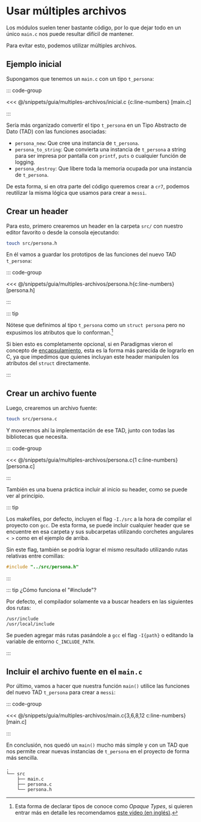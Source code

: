 # Usar múltiples archivos

Los módulos suelen tener bastante código, por lo que dejar todo en un único
`main.c` nos puede resultar difícil de mantener.

Para evitar esto, podemos utilizar múltiples archivos.

## Ejemplo inicial

Supongamos que tenemos un `main.c` con un tipo `t_persona`:

::: code-group

<<< @/snippets/guia/multiples-archivos/inicial.c {c:line-numbers} [main.c]

:::

Sería más organizado convertir el tipo `t_persona` en un Tipo Abstracto de Dato
(TAD) con las funciones asociadas:

- `persona_new`: Que cree una instancia de `t_persona`.
- `persona_to_string`: Que convierta una instancia de `t_persona` a string para
ser impresa por pantalla con `printf`, `puts` o cualquier función de logging.
- `persona_destroy`: Que libere toda la memoria ocupada por una instancia de
`t_persona`.

De esta forma, si en otra parte del código queremos crear a `cr7`, podemos
reutilizar la misma lógica que usamos para crear a `messi`.

## Crear un header

Para esto, primero crearemos un header en la carpeta `src/` con nuestro editor
favorito o desde la consola ejecutando:

```bash
touch src/persona.h
```

En él vamos a guardar los prototipos de las funciones del nuevo TAD `t_persona`:

::: code-group

<<< @/snippets/guia/multiples-archivos/persona.h{c:line-numbers} [persona.h]

:::

::: tip

Nótese que definimos al tipo `t_persona` como un `struct persona` pero no
expusimos los atributos que lo conforman.[^1]

Si bien esto es completamente opcional, si en Paradigmas vieron el concepto de
[encapsulamiento](https://es.wikipedia.org/wiki/Encapsulamiento_(inform%C3%A1tica)),
esta es la forma más parecida de lograrlo en C, ya que impedimos que quienes
incluyan este header manipulen los atributos del `struct` directamente.

:::

## Crear un archivo fuente

Luego, crearemos un archivo fuente:

```bash
touch src/persona.c
```

Y moveremos ahí la implementación de ese TAD, junto con todas las bibliotecas
que necesita.

::: code-group

<<< @/snippets/guia/multiples-archivos/persona.c{1 c:line-numbers} [persona.c]

:::

También es una buena práctica incluir al inicio su header, como se puede ver al
principio.

::: tip

Los makefiles, por defecto, incluyen el flag `-I./src` a la hora de compilar
el proyecto con `gcc`. De esta forma, se puede incluir cualquier header que se
encuentre en esa carpeta y sus subcarpetas utilizando corchetes angulares
`< >` como en el ejemplo de arriba.

Sin este flag, también se podría lograr el mismo resultado utilizando rutas
relativas entre comillas:

```c
#include "../src/persona.h"
```

:::

::: tip ¿Cómo funciona el "#include"?

Por defecto, el compilador solamente va a buscar headers en las siguientes dos
rutas:


```
/usr/include
/usr/local/include
```

Se pueden agregar más rutas pasándole a `gcc` el flag `-I{path}` o editando la
variable de entorno `C_INCLUDE_PATH`.

:::

## Incluir el archivo fuente en el `main.c`

Por último, vamos a hacer que nuestra función `main()` utilice las funciones del
nuevo TAD `t_persona` para crear a `messi`:

::: code-group

<<< @/snippets/guia/multiples-archivos/main.c{3,6,8,12 c:line-numbers} [main.c]

:::

En conclusión, nos quedó un `main()` mucho más simple y con un TAD que nos
permite crear nuevas instancias de `t_persona` en el proyecto de forma más
sencilla.

```
.
└── src
    ├── main.c
    ├── persona.c
    └── persona.h
```

[^1]: Esta forma de declarar tipos de conoce como _Opaque Types_, si quieren
entrar más en detalle les recomendamos
[este video (en inglés)](https://www.youtube.com/watch?v=TsUOhPsZk6k).
